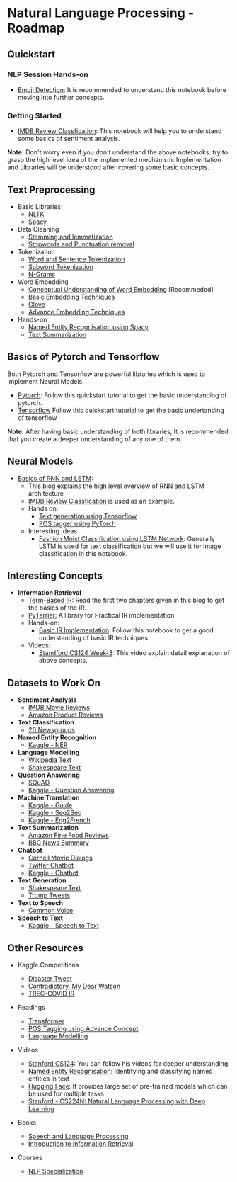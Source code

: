 # Natural Language Processing - Roadmap

## Quickstart 
### NLP Session Hands-on

- [Emoji Detection](https://colab.research.google.com/drive/1_-5IlUS5qOnJ-cuEuzOU8BpPSi8ggg16?usp=sharing): It is recommended to understand this notebook before moving into further concepts.

### Getting Started
- [IMDB Review Classfication](https://colab.research.google.com/github/markwest1972/LSTM-Example-Google-Colaboratory/blob/master/LSTM_IMDB_Sentiment_Example.ipynb): This notebook will help you to understand some basics of sentiment analysis. 

**Note:** Don't worry even if you don't understand the above notebooks. try to grasp the high level idea of the implemented mechanism. Implementation and Libraries will be understood after covering some basic concepts.

## Text Preprocessing
- Basic Libraries
  - [NLTK](https://www.youtube.com/watch?v=FLZvOKSCkxY&list=PLQVvvaa0QuDf2JswnfiGkliBInZnIC4HL)
  - [Spacy](https://www.youtube.com/watch?v=dIUTsFT2MeQ)
- Data Cleaning
  - [Stemming and lemmatization](https://nlp.stanford.edu/IR-book/html/htmledition/stemming-and-lemmatization-1.html)
  - [Stopwords and Punctuation removal](https://www.analyticsvidhya.com/blog/2022/01/text-cleaning-methods-in-nlp/)
- Tokenization
  - [Word and Sentence Tokenization](https://colab.research.google.com/drive/18ZnEnXKLQkkJoBXMZR2rspkWSm9EiDuZ)
  - [Subword Tokenization](https://www.tensorflow.org/text/guide/subwords_tokenizer)
  - [N-Grams](https://medium.com/@pankajchandravanshi/nlp-unlocked-n-grams-006-ceab1bc56bf4)
- Word Embedding
  - [Conceptual Understanding of Word Embedding](https://www.shanelynn.ie/get-busy-with-word-embeddings-introduction/) [Recommeded]
  - [Basic Embedding Techniques](https://towardsdatascience.com/word-embeddings-exploration-explanation-and-exploitation-with-code-in-python-5dac99d5d795)
  - [Glove](https://towardsdatascience.com/light-on-math-ml-intuitive-guide-to-understanding-glove-embeddings-b13b4f19c010)
  - [Advance Embedding Techniques](https://colab.research.google.com/drive/1N7HELWImK9xCYheyozVP3C_McbiRo1nb)
- Hands-on
  - [Named Entity Recognisation using Spacy](https://colab.research.google.com/github/littlecolumns/ds4j-notebooks/blob/master/text-analysis/notebooks/Named%20Entity%20Recognition.ipynb)
  - [Text Summarization](https://colab.research.google.com/github/dipanjanS/nlp_workshop_odsc19/blob/master/Module05%20-%20NLP%20Applications/Project06%20-%20Text%20Summarization.ipynb)


## Basics of Pytorch and Tensorflow
Both Pytorch and Tensorflow are powerful libraries which is used to implement Neural Models.
- [Pytorch](https://pytorch.org/tutorials/beginner/basics/quickstart_tutorial.html): Follow this quickstart tutorial to get the basic understanding of pytorch.
- [Tensorflow](https://www.tensorflow.org/tutorials/quickstart/beginner) Follow this quickstart tutorial to get the basic undertanding of tensorflow 
  
**Note:** After having basic understanding of both libraries, It is recommended that you create a deeper understanding of any one of them. 
## Neural Models

- [Basics of RNN and LSTM](https://www.bouvet.no/bouvet-deler/explaining-recurrent-neural-networks): 
  - This blog explains the high level overview of RNN and LSTM architecture 
  - [IMDB Review Classfication](https://colab.research.google.com/github/markwest1972/LSTM-Example-Google-Colaboratory/blob/master/LSTM_IMDB_Sentiment_Example.ipynb) is used as an example.
  - Hands on:
    - [Text generation using Tensorflow](https://www.tensorflow.org/text/tutorials/text_generation)
    - [POS tagger using PyTorch](https://pytorch.org/tutorials/beginner/nlp/sequence_models_tutorial.html)
  - Interesting Ideas
    - [Fashion Mnist Classification using LSTM Network](https://www.kaggle.com/code/kmader/stacked-lstm-for-classification/notebook): Generally LSTM is used for text classification but we will use it for image classification in this notebook.
## Interesting Concepts
- **Information Retrieval**
  - [Term-Based IR](https://medium.com/@prateekgaurav/mastering-information-retrieval-building-intelligent-search-systems-46403b316109): Read the first two chapters given in this blog to get the basics of the IR.
  - [PyTerrier:](https://github.com/terrier-org/cikm2021tutorial) A library for Practical IR implementation.
  - Hands-on:
    - [Basic IR Implementation](https://www.kaggle.com/code/vabatista/introduction-to-information-retrieval): Follow this notebook to get a good understanding of basic IR techniques.
  - Videos:
    - [Standford CS124 Week-3](https://www.youtube.com/watch?v=kNkCfaH2rxc&list=PLaZQkZp6WhWwoDuD6pQCmgVyDbUWl_ZUi): This video explain detail explanation of above concepts.

## Datasets to Work On

- **Sentiment Analysis**
  - [IMDB Movie Reviews](https://www.kaggle.com/lakshmi25npathi/imdb-dataset-of-50k-movie-reviews)
  - [Amazon Product Reviews](https://www.kaggle.com/bittlingmayer/amazonreviews)
- **Text Classification**
  - [20 Newsgroups](https://scikit-learn.org/0.19/datasets/twenty_newsgroups.html)
- **Named Entity Recognition**
  - [Kaggle - NER](https://www.kaggle.com/abhinavwalia95/entity-annotated-corpus)
- **Language Modelling**
  - [Wikipedia Text](https://www.kaggle.com/mikeortman/wikipedia-sentences)
  - [Shakespeare Text](https://www.kaggle.com/kingburrito666/shakespeare-plays)
- **Question Answering**
  - [SQuAD](https://rajpurkar.github.io/SQuAD-explorer/)
  - [Kaggle - Question Answering](https://www.kaggle.com/c/tensorflow2-question-answering)
- **Machine Translation**
  - [Kaggle - Guide](https://www.kaggle.com/code/kkhandekar/machine-translation-beginner-s-guide)
  - [Kaggle - Seq2Seq](https://www.kaggle.com/code/harshjain123/machine-translation-seq2seq-lstms)
  - [Kaggle - Eng2French](https://www.kaggle.com/datasets/dhruvildave/en-fr-translation-dataset)
- **Text Summarization**
  - [Amazon Fine Food Reviews](https://www.kaggle.com/snap/amazon-fine-food-reviews)
  - [BBC News Summary](https://www.kaggle.com/pariza/bbc-news-summary)
- **Chatbot**
  - [Cornell Movie Dialogs](https://www.kaggle.com/Cornell-University/movie-dialog-corpus)
  - [Twitter Chatbot](https://www.kaggle.com/kausr25/twitter-chatbots)
  - [Kaggle - Chatbot](https://www.kaggle.com/kausr25/chatterbotenglish)
- **Text Generation**
  - [Shakespeare Text](https://www.kaggle.com/kingburrito666/shakespeare-plays)
  - [Trump Tweets](https://www.kaggle.com/austinreese/trump-tweets)
- **Text to Speech**
  - [Common Voice](https://www.kaggle.com/mozillaorg/common-voice)
- **Speech to Text**
  - [Kaggle - Speech to Text](https://www.kaggle.com/c/tensorflow-speech-recognition-challenge)


## Other Resources
- Kaggle Competitions 
  - [Disaster Tweet](https://www.kaggle.com/competitions/nlp-getting-started/overview)
  - [Contradictory, My Dear Watson](https://www.kaggle.com/code/alexia/kerasnlp-starter-notebook-contradictory-dearwatson)
  - [TREC-COVID IR](https://www.kaggle.com/code/otvioalves/trec-covid-information-retrieval)
- Readings
  - [Transformer](http://jalammar.github.io/illustrated-transformer/)
  - [POS Tagging using Advance Concept](https://www.freecodecamp.org/news/an-introduction-to-part-of-speech-tagging-and-the-hidden-markov-model-953d45338f24/)
  - [Language Modelling](https://medium.com/nlplanet/two-minutes-nlp-18-learning-resources-for-language-models-621c8680f8bb)
  
- Videos
  - [Stanford CS124](https://www.youtube.com/channel/UC_48v322owNVtORXuMeRmpA): You can follow his videos for deeper understanding.
  - [Named Entity Recognisation](https://www.youtube.com/watch?v=2XUhKpH0p4M): Identifying and classifying named entities in text
  - [Hugging Face](https://www.youtube.com/watch?v=00GKzGyWFEs&list=PLo2EIpI_JMQvWfQndUesu0nPBAtZ9gP1o): It provides large set of pre-trained models which can be used for multiple tasks
  - [Stanford - CS224N: Natural Language Processing with Deep Learning](https://www.youtube.com/channel/UC_48v322owNVtORXuMeRmpA)
- Books
  - [Speech and Language Processing](https://web.stanford.edu/~jurafsky/slp3/)
  - [Introduction to Information Retrieval](https://nlp.stanford.edu/IR-book/pdf/irbookonlinereading.pdf)
- Courses
  - [NLP Specialization](https://www.coursera.org/specializations/natural-language-processing)

